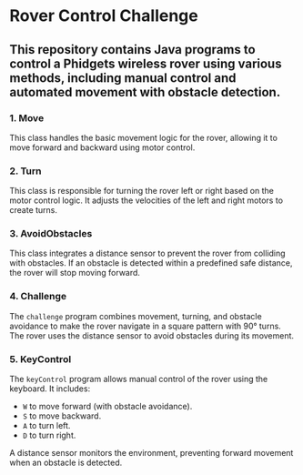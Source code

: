 # Rover Control Challenge

This repository contains Java programs to control a Phidgets wireless rover using various methods, including manual control and automated movement with obstacle detection.
---
### 1. Move
This class handles the basic movement logic for the rover, allowing it to move forward and backward using motor control.

### 2. Turn
This class is responsible for turning the rover left or right based on the motor control logic. It adjusts the velocities of the left and right motors to create turns.

### 3. AvoidObstacles
This class integrates a distance sensor to prevent the rover from colliding with obstacles. If an obstacle is detected within a predefined safe distance, the rover will stop moving forward.

### 4. Challenge
The `challenge` program combines movement, turning, and obstacle avoidance to make the rover navigate in a square pattern with 90° turns. The rover uses the distance sensor to avoid obstacles during its movement.

### 5. KeyControl
The `keyControl` program allows manual control of the rover using the keyboard. It includes:
- `W` to move forward (with obstacle avoidance).
- `S` to move backward.
- `A` to turn left.
- `D` to turn right.

A distance sensor monitors the environment, preventing forward movement when an obstacle is detected.

